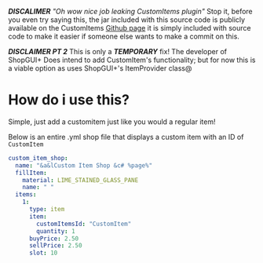 ***DISCALIMER*** *"Oh wow nice job leaking CustomItems plugin"* Stop it, before you even try saying this, the jar included with this source code is publicly available on the CustomItems [Github page](https://github.com/jojodmo/CustomItems/blob/master/API/CustomItemsAPI_PLACEHOLDER.jar) it is simply included with source code to make it easier if someone else wants to make a commit on this.

***DISCLAIMER PT 2*** This is only a ***TEMPORARY*** fix! The developer of ShopGUI+ Does intend to add CustomItem's functionality; but for now this is a viable option as 
uses ShopGUI+'s ItemProvider class@


# How do i use this?

Simple, just add a customitem just like you would a regular item!

Below is an entire .yml shop file that displays a custom item with an ID of `CustomItem`

```yml
custom_item_shop:
  name: "&a&lCustom Item Shop &c# %page%"
  fillItem:
    material: LIME_STAINED_GLASS_PANE
    name: " "
  items:
    1:
      type: item
      item:
        customItemsId: "CustomItem"
        quantity: 1
      buyPrice: 2.50
      sellPrice: 2.50
      slot: 10
```
